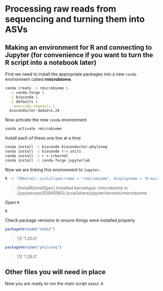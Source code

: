 # Processing raw reads from sequencing and turning them into ASVs


## Making an environment for R and connecting to Jupyter (for convenience if you want to turn the R script into a notebook later)

First we need to install the appropriate packages into a new `conda` environment called __rmicrobiome__.

```bash
conda create -n rmicrobiome \
  -c conda-forge \
  -c bioconda \
  -c defaults \
  --override-channels \
  bioconductor-dada2=1.24

```
Now activate the new `conda` environment
```bash
conda activate rmicrobiome
```

Install each of these one line at a time
```bash
conda install -c bioconda bioconductor-phyloseq
conda install -c bioconda r-r.utils
conda install -c r r-irkernel
conda install -c conda-forge jupyterlab
```

Now we are linking this environment to `Jupyter`.

```bash
R -e 'IRkernel::installspec(name = "rmicrobiome", displayname = "R-microbiome")'
```
>[InstallKernelSpec] Installed kernelspec rmicrobiome in /jupyteruser/50940993/.local/share/jupyter/kernels/rmicrobiome

Open `R`
```bash
R
```
Check package versions to ensure things were installed properly

```R
packageVersion("dada2")
```
>[1] ‘1.20.0’

```R
packageVersion("phyloseq")
```
>[1] ‘1.26.0’


## Other files you will need in place




Now you are ready to run the main script `dada2.R`
